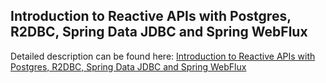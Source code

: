 ## Introduction to Reactive APIs with Postgres, R2DBC, Spring Data JDBC and Spring WebFlux

Detailed description can be found here: [Introduction to Reactive APIs with Postgres, R2DBC, Spring Data JDBC and Spring WebFlux](https://piotrminkowski.wordpress.com/2018/10/18/introduction-to-reactive-apis-with-postgres-r2dbc-spring-data-jdbc-and-spring-webflux/) 